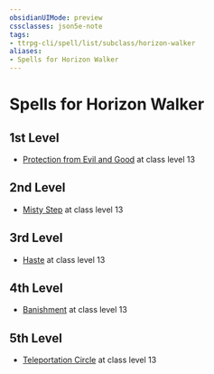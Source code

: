 ```yaml
---
obsidianUIMode: preview
cssclasses: json5e-note
tags:
- ttrpg-cli/spell/list/subclass/horizon-walker
aliases:
- Spells for Horizon Walker
---
```

# Spells for Horizon Walker

## 1st Level

- [Protection from Evil and Good](/3-Mechanics/CLI/spells/protection-from-evil-and-good-xphb.md "XPHB") at class level 13

## 2nd Level

- [Misty Step](/3-Mechanics/CLI/spells/misty-step-xphb.md "XPHB") at class level 13

## 3rd Level

- [Haste](/3-Mechanics/CLI/spells/haste-xphb.md "XPHB") at class level 13

## 4th Level

- [Banishment](/3-Mechanics/CLI/spells/banishment-xphb.md "XPHB") at class level 13

## 5th Level

- [Teleportation Circle](/3-Mechanics/CLI/spells/teleportation-circle-xphb.md "XPHB") at class level 13